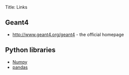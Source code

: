 Title: Links

## Geant4

* <http://www.geant4.org/geant4> - the official homepage

## Python libraries

* [Numpy](http://www.numpy.org/)
* [pandas](http://pandas.pydata.org/)